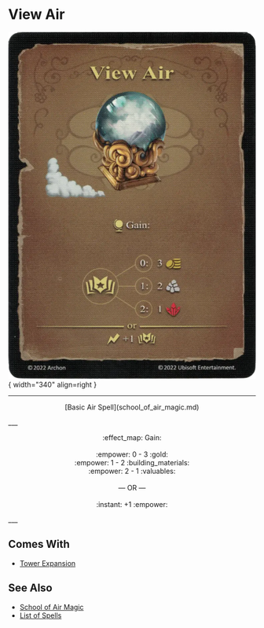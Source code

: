 # View Air

![View Air](../assets/spells-view_air.webp){ width="340" align=right }

___
<p style="text-align: center;" markdown>[Basic Air Spell](school_of_air_magic.md)</p>
___
<p style="text-align: center;" markdown>:effect_map: Gain:<br><br>:empower: 0 - 3 :gold:<br>:empower: 1 - 2 :building_materials:<br>:empower: 2 - 1 :valuables:<br><br>— OR —<br><br>:instant: +1 :empower:</p>
___


## Comes With

- [Tower Expansion](../content/tower_expansion.md)


## See Also

- [School of Air Magic](school_of_air_magic.md)
- [List of Spells](index.md)
